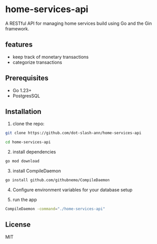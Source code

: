 # home-services-api

A RESTful API for managing home services build using Go and the Gin framework.

## features

- keep track of monetary transactions
- categorize transactions

## Prerequisites

- Go 1.23+
- PostgresSQL

## Installation

1. clone the repo:

```bash
git clone https://github.com/dot-slash-ann/home-services-api

cd home-services-api
```

2. install dependencies

```bash
go mod download
```

3. install CompileDaemon

```bash
go install github.com/githubnemo/CompileDaemon
```

4. Configure environment variables for your database setup

5. run the app

```bash
CompileDaemon -command="./home-services-api"
```

## License

MIT
